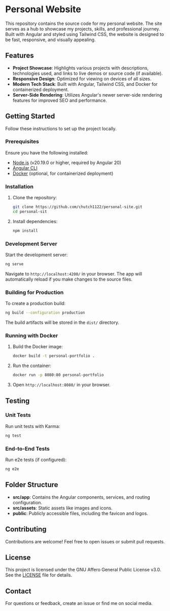 # Personal Website

This repository contains the source code for my personal website. The site serves as a hub to showcase my projects, skills, and professional journey. Built with Angular and styled using Tailwind CSS, the website is designed to be fast, responsive, and visually appealing.

## Features

- **Project Showcase**: Highlights various projects with descriptions, technologies used, and links to live demos or source code (if available).
- **Responsive Design**: Optimized for viewing on devices of all sizes.
- **Modern Tech Stack**: Built with Angular, Tailwind CSS, and Docker for containerized deployment.
- **Server-Side Rendering**: Utilizes Angular's newer server-side rendering features for improved SEO and performance.

## Getting Started

Follow these instructions to set up the project locally.

### Prerequisites

Ensure you have the following installed:
- [Node.js](https://nodejs.org/) (v20.19.0 or higher, required by Angular 20)
- [Angular CLI](https://angular.dev/tools/cli)
- [Docker](https://www.docker.com/) (optional, for containerized deployment)

### Installation

1. Clone the repository:
   ```bash
   git clone https://github.com/chutch1122/personal-site.git
   cd personal-sit
   ```
2. Install dependencies:
   ```bash
   npm install
   ```

### Development Server

Start the development server:
```bash
ng serve
```

Navigate to `http://localhost:4200/` in your browser. The app will automatically reload if you make changes to the source files.

### Building for Production

To create a production build:
```bash
ng build --configuration production
```

The build artifacts will be stored in the `dist/` directory.

### Running with Docker

1. Build the Docker image:
   ```bash
   docker build -t personal-portfolio .
   ```
2. Run the container:
   ```bash
   docker run -p 8080:80 personal-portfolio
   ```
3. Open `http://localhost:8080/` in your browser.

## Testing

### Unit Tests

Run unit tests with Karma:
```bash
ng test
```

### End-to-End Tests

Run e2e tests (if configured):
```bash
ng e2e
```

## Folder Structure

- **src/app**: Contains the Angular components, services, and routing configuration.
- **src/assets**: Static assets like images and icons.
- **public**: Publicly accessible files, including the favicon and logos.

## Contributing

Contributions are welcome! Feel free to open issues or submit pull requests.

## License

This project is licensed under the GNU Affero General Public License v3.0. See the [LICENSE](LICENSE) file for details.

## Contact

For questions or feedback, create an issue or find me on social media.
